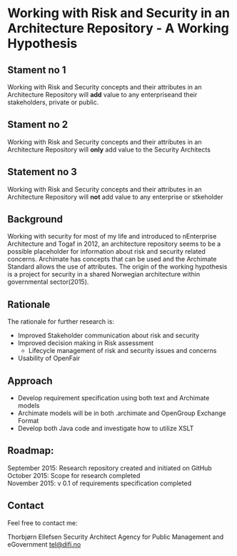 # Working with Risk and Security in an Architecture Repository - A Working Hypothesis

## Stament no 1
Working with Risk and Security concepts and their attributes in an Architecture Repository will **add** value to any enterpriseand their stakeholders, private or public.

## Stament no 2
Working with Risk and Security concepts and their attributes in an Architecture Repository will **only** add value to the Security Architects

## Statement no 3
Working with Risk and Security concepts and their attributes in an Architecture Repository will **not** add value to any enterprise or stkeholder

## Background
Working with security for most of my life and introduced to nEnterprise Architecture and Togaf in 2012, an architecture repository seems to be a possible placeholder for information about risk and security related concerns.
Archimate has concepts that can be used and the Archimate Standard allows the use of attributes.
The origin of the working hypothesis is a project for security in a shared Norwegian architecture within governmental sector(2015).

## Rationale
The rationale for further research is:
- Improved Stakeholder communication about risk and security
- Improved decision making in Risk assessment
  - Lifecycle management of risk and security issues and concerns
- Usability of OpenFair

## Approach
- Develop requirement specification using both text and Archimate models
- Archimate models will be in both .archimate and OpenGroup Exchange Format
- Develop both Java code and investigate how to utilize XSLT

## Roadmap:
September 2015: Research repository created and initiated on GitHub  
October 2015: Scope for research completed  
November 2015: v 0.1 of requirements specification completed  


## Contact
Feel free to contact me:

Thorbjørn Ellefsen
Security Architect
Agency for Public Management and eGovernment
tel@difi.no
